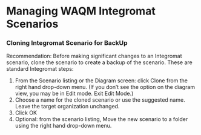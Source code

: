 # Managing WAQM Integromat Scenarios



### Cloning Integromat Scenario for BackUp

Recommendation: Before making significant changes to an Integromat scenario, clone the scenario to create a backup of the scenario. These are standard Integromat steps:

1. From the Scenario listing or the Diagram screen: click Clone from the right hand drop-down menu. \(If you don’t see the option on the diagram view, you may be in Edit mode. Exit Edit Mode.\)
2. Choose a name for the cloned scenario or use the suggested name. Leave the target organization unchanged.
3. Click OK
4. Optional: from the scenario listing, Move the new scenario to a folder using the right hand drop-down menu.

